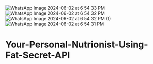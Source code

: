 ![WhatsApp Image 2024-06-02 at 6 54 33 PM](https://github.com/Anusha-A-wankhade/Your-Personal-Nutrionist-Using-Fat-Secret-API/assets/118606815/c2b04eab-cc53-45c5-9fc9-57671467006b)
![WhatsApp Image 2024-06-02 at 6 54 32 PM](https://github.com/Anusha-A-wankhade/Your-Personal-Nutrionist-Using-Fat-Secret-API/assets/118606815/b38691bf-9022-4072-90bc-5be0c92c768c)
![WhatsApp Image 2024-06-02 at 6 54 32 PM (1)](https://github.com/Anusha-A-wankhade/Your-Personal-Nutrionist-Using-Fat-Secret-API/assets/118606815/17b73801-1978-4f2c-baf2-a63b7c8c5e21)
![WhatsApp Image 2024-06-02 at 6 54 31 PM](https://github.com/Anusha-A-wankhade/Your-Personal-Nutrionist-Using-Fat-Secret-API/assets/118606815/67a450a5-58d3-4cd9-bf72-20b9da545aa4)

# Your-Personal-Nutrionist-Using-Fat-Secret-API
